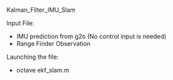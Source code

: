 Kalman_Filter_IMU_Slam



Input File: 

-	IMU prediction from g2o (No control input is needed)
-	Range Finder Observation


Launching the file: 

-	octave ekf_slam.m



